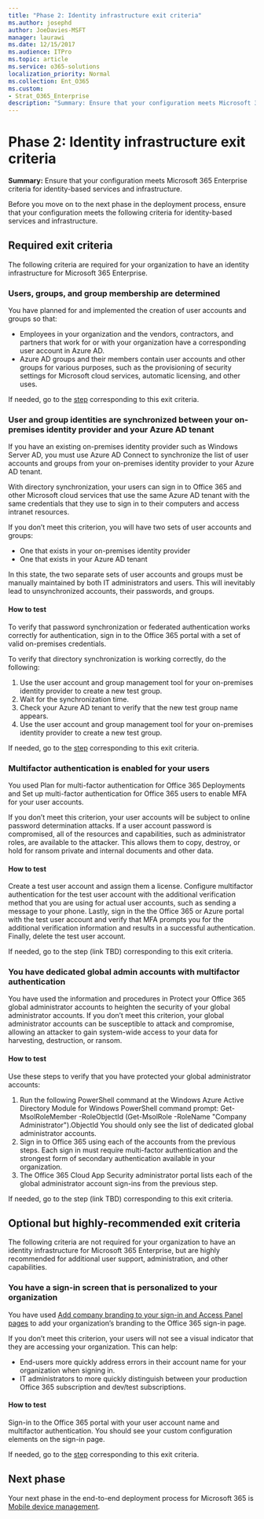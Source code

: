 ```yaml
---
title: "Phase 2: Identity infrastructure exit criteria"
ms.author: josephd
author: JoeDavies-MSFT
manager: laurawi
ms.date: 12/15/2017
ms.audience: ITPro
ms.topic: article
ms.service: o365-solutions
localization_priority: Normal
ms.collection: Ent_O365
ms.custom:
- Strat_O365_Enterprise
description: "Summary: Ensure that your configuration meets Microsoft 365 Enterprise criteria for identity-based services and infrastructure."
---
```


# Phase 2: Identity infrastructure exit criteria

**Summary:** Ensure that your configuration meets Microsoft 365 Enterprise criteria for identity-based services and infrastructure.

Before you move on to the next phase in the deployment process, ensure that your configuration meets the following criteria for identity-based services and infrastructure.

## Required exit criteria

The following criteria are required for your organization to have an identity infrastructure for Microsoft 365 Enterprise.

<a name="crit-phase2-step02-plan-users-groups"> </a>
### Users, groups, and group membership are determined

You have planned for and implemented the creation of user accounts and groups so that:

- Employees in your organization and the vendors, contractors, and partners that work for or with your organization have a corresponding user account in Azure AD.
- Azure AD groups and their members contain user accounts and other groups for various purposes, such as the provisioning of security settings for Microsoft cloud services, automatic licensing, and other uses.

If needed, go to the [step](phase2-step02-plan-users-groups.md) corresponding to this exit criteria.

<a name="crit-phase2-step03-azure-ad-connect"> </a>
### User and group identities are synchronized between your on-premises identity provider and your Azure AD tenant

If you have an existing on-premises identity provider such as Windows Server AD, you must use Azure AD Connect to synchronize the list of user accounts and groups from your on-premises identity provider to your Azure AD tenant.

With directory synchronization, your users can sign in to Office 365 and other Microsoft cloud services that use the same Azure AD tenant with the same credentials that they use to sign in to their computers and access intranet resources. 

If you don’t meet this criterion, you will have two sets of user accounts and groups:

- One that exists in your on-premises identity provider
- One that exists in your Azure AD tenant

In this state, the two separate sets of user accounts and groups must be manually maintained by both IT administrators and users. This will inevitably lead to unsynchronized accounts, their passwords, and groups.

#### How to test
To verify that password synchronization or federated authentication works correctly for authentication, sign in to the Office 365 portal with a set of valid on-premises credentials.

To verify that directory synchronization is working correctly, do the following:

1.	Use the user account and group management tool for your on-premises identity provider to create a new test group.
2.	Wait for the synchronization time.
3.	Check your Azure AD tenant to verify that the new test group name appears.
4.	Use the user account and group management tool for your on-premises identity provider to create a new test group.

If needed, go to the [step](phase2-step03-azure-ad-connect.md) corresponding to this exit criteria.

<a name="crit-phase2-step0x-mfa"> </a>
### Multifactor authentication is enabled for your users

You used Plan for multi-factor authentication for Office 365 Deployments and Set up multi-factor authentication for Office 365 users to enable MFA for your user accounts. 

If you don’t meet this criterion, your user accounts will be subject to online password determination attacks. If a user account password is compromised, all of the resources and capabilities, such as administrator roles, are available to the attacker. This allows them to copy, destroy, or hold for ransom private and internal documents and other data.

#### How to test

Create a test user account and assign them a license. Configure multifactor authentication for the test user account with the additional verification method that you are using for actual user accounts, such as sending a message to your phone. Lastly, sign in the the Office 365 or Azure portal with the test user account and verify that MFA prompts you for the additional verification information and results in a successful authentication. Finally, delete the test user account.

If needed, go to the step (link TBD) corresponding to this exit criteria.

<a name="crit-phase2-step0x-global-admins"> </a>
### You have dedicated global admin accounts with multifactor authentication

You have used the information and procedures in Protect your Office 365 global administrator accounts to heighten the security of your global administrator accounts. If you don’t meet this criterion, your global administrator accounts can be susceptible to attack and compromise, allowing an attacker to gain system-wide access to your data for harvesting, destruction, or ransom.

#### How to test

Use these steps to verify that you have protected your global administrator accounts:

1.	Run the following PowerShell command at the Windows Azure Active Directory Module for Windows PowerShell command prompt:
Get-MsolRoleMember -RoleObjectId (Get-MsolRole -RoleName "Company Administrator").ObjectId
You should only see the list of dedicated global administrator accounts.
2.	Sign in to Office 365 using each of the accounts from the previous steps. Each sign in must require multi-factor authentication and the strongest form of secondary authentication available in your organization.
3.	The Office 365 Cloud App Security administrator portal lists each of the global administrator account sign-ins from the previous step.

If needed, go to the step (link TBD) corresponding to this exit criteria.

## Optional but highly-recommended exit criteria

The following criteria are not required for your organization to have an identity infrastructure for Microsoft 365 Enterprise, but are highly recommended for additional user support, administration, and other capabilities.

<a name="crit-phase2-step01-customize-Office-365-sign-in-page"> </a>
### You have a sign-in screen that is personalized to your organization

You have used [Add company branding to your sign-in and Access Panel pages](http://aka.ms/aadpaddbranding) to add your organization’s branding to the Office 365 sign-in page.

If you don’t meet this criterion, your users will not see a visual indicator that they are accessing your organization. This can help:

- End-users more quickly address errors in their account name for your organization when signing in.
- IT administrators to more quickly distinguish between your production Office 365 subscription and dev/test subscriptions.

#### How to test

Sign-in to the Office 365 portal with your user account name and multifactor authentication. You should see your custom configuration elements on the sign-in page.

If needed, go to the [step](phase2-step01-customize-Office-365-sign-in-page.md) corresponding to this exit criteria.



## Next phase

Your next phase in the end-to-end deployment process for Microsoft 365 is [Mobile device management](phase3-mobility-infrastructure-microsoft-365-ent.md).
